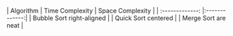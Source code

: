 | Algorithm       | Time Complexity        | Space Complexity  |
| :-------------: |:-------------:|
| Bubble Sort      right-aligned |
| Quick Sort       centered      |
| Merge Sort       are neat      |
